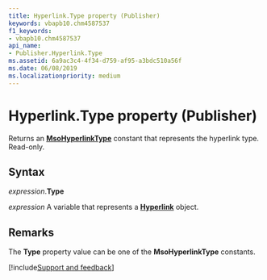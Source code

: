 ```yaml
---
title: Hyperlink.Type property (Publisher)
keywords: vbapb10.chm4587537
f1_keywords:
- vbapb10.chm4587537
api_name:
- Publisher.Hyperlink.Type
ms.assetid: 6a9ac3c4-4f34-d759-af95-a3bdc510a56f
ms.date: 06/08/2019
ms.localizationpriority: medium
---
```



# Hyperlink.Type property (Publisher)

Returns an **[MsoHyperlinkType](office.msohyperlinktype.md)** constant that represents the hyperlink type. Read-only.


## Syntax

_expression_.**Type**

_expression_ A variable that represents a **[Hyperlink](Publisher.Hyperlink.md)** object.


## Remarks

The **Type** property value can be one of the **MsoHyperlinkType** constants.



[!include[Support and feedback](~/includes/feedback-boilerplate.md)]